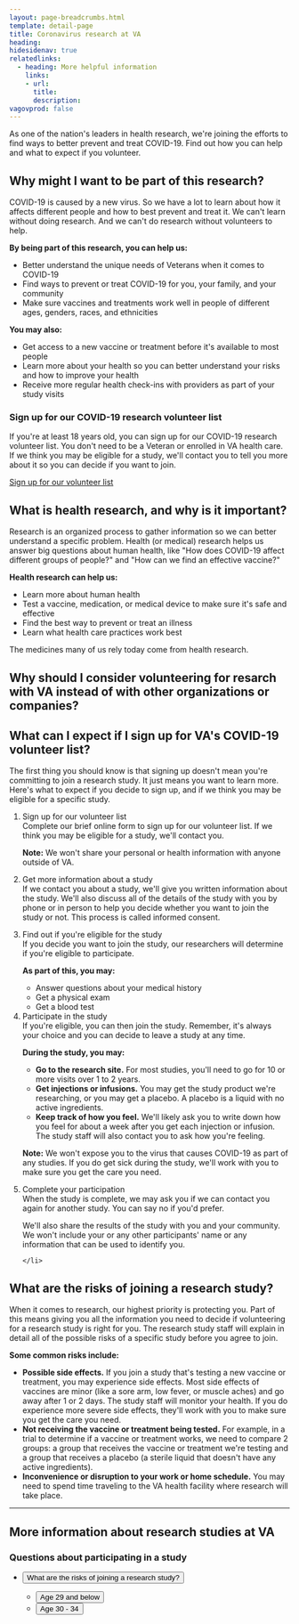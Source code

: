 ```yaml
---
layout: page-breadcrumbs.html
template: detail-page
title: Coronavirus research at VA
heading:
hidesidenav: true
relatedlinks:
  - heading: More helpful information
    links:
    - url: 
      title: 
      description:
vagovprod: false
---
```


<div class="va-introtext">

As one of the nation's leaders in health research, we're joining the efforts to find ways to better prevent and treat COVID-19. Find out how you can help and what to expect if you volunteer.

</div>

<div class="feature">
  
## Why might I want to be part of this research?

COVID-19 is caused by a new virus. So we have a lot to learn about how it affects different people and how to best prevent and treat it. We can't learn without doing research. And we can't do research without volunteers to help.

**By being part of this research, you can help us:**
- Better understand the unique needs of Veterans when it comes to COVID-19
- Find ways to prevent or treat COVID-19 for you, your family, and your community
- Make sure vaccines and treatments work well in people of different ages, genders, races, and ethnicities

**You may also:**
- Get access to a new vaccine or treatment before it's available to most people
- Learn more about your health so you can better understand your risks and how to improve your health
- Receive more regular health check-ins with providers as part of your study visits

### Sign up for our COVID-19 research volunteer list

If you're at least 18 years old, you can sign up for our COVID-19 research volunteer list. You don't need to be a Veteran or enrolled in VA health care. If we think you may be eligible for a study, we'll contact you to tell you more about it so you can decide if you want to join. 
 
 <p><a class="usa-button" href="https://preview.uxpin.com/5521dc071a06a238c2efffd575d5d79a3694f2fa#/pages/131029738/simulate/no-panels">Sign up for our volunteer list</a></p>
 
</div>

## What is health research, and why is it important?

Research is an organized process to gather information so we can better understand a specific problem. Health (or medical) research helps us answer big questions about human health, like "How does COVID-19 affect different groups of people?" and "How can we find an effective vaccine?" 

**Health research can help us:**
- Learn more about human health
- Test a vaccine, medication, or medical device to make sure it's safe and effective
- Find the best way to prevent or treat an illness 
- Learn what health care practices work best

The medicines many of us rely today come from health research.

## Why should I consider volunteering for resarch with VA instead of with other organizations or companies?





## What can I expect if I sign up for VA's COVID-19 volunteer list?

<p>The first thing you should know is that signing up doesn't mean you're committing to join a research study. It just means you want to learn more.  Here's what to expect if you decide to sign up, and if we think you may be eligible for a specific study.</p>

<ol class="process" markdown="1">

  <li class="process-step list-one">
  
  Sign up for our volunteer list <br>
  Complete our brief online form to sign up for our volunteer list. If we think you may be eligible for a study, we'll contact you.
  
  **Note:** We won't share your personal or health information with anyone outside of VA.
  
  </li>

  <li class="process-step list-two">
  
  Get more information about a study <br>
  If we contact you about a study, we'll give you written information about the study. We'll also discuss all of the details of the study with you by phone or in person to help you decide whether you want to join the study or not. This process is called informed consent.
  </li>

  <li class="process-step list-three">
  
  Find out if you're eligible for the study <br>
  If you decide you want to join the study, our researchers will determine if you're eligible to participate.
  
  **As part of this, you may:**
  - Answer questions about your medical history
  - Get a physical exam
  - Get a blood test

  </li>

  <li class="process-step list-four">
  Participate in the study<br>  
  If you're eligible, you can then join the study. Remember, it's always your choice and you can decide to leave a study at any time.
  
  **During the study, you may:**
  - **Go to the research site.** For most studies, you'll need to go for 10 or more visits over 1 to 2 years.
  - **Get injections or infusions.** You may get the study product we're researching, or you may get a placebo. A placebo is a liquid with no active ingredients.
  - **Keep track of how you feel.** We'll likely ask you to write down how you feel for about a week after you get each injection or infusion. The study staff will also contact you to ask how you're feeling.
  
**Note:** We won't expose you to the virus that causes COVID-19 as part of any studies. If you do get sick during the study, we'll work with you to make sure you get the care you need.

  </li>

  <li class="process-step list-five">
  Complete your participation <br>
  When the study is complete, we may ask you if we can contact you again for another study. You can say no if you'd prefer.
  
  We'll also share the results of the study with you and your community. We won't include your or any other participants' name or any information that can be used to identify you.
  
    </li>
</ol>

## What are the risks of joining a research study? 


When it comes to research, our highest priority is protecting you. Part of this means giving you all the information you need to decide if volunteering for a research study is right for you. The research study staff will explain in detail all of the possible risks of a specific study before you agree to join. 

**Some common risks include:**

- **Possible side effects.** If you join a study that's testing a new vaccine or treatment, you may experience side effects. Most side effects of vaccines are minor (like a sore arm, low fever, or muscle aches) and go away after 1 or 2 days. The study staff will monitor your health. If you do experience more severe side effects, they'll work with you to make sure you get the care you need.
- **Not receiving the vaccine or treatment being tested.** For example, in a trial to determine if a vaccine or treatment works, we need to compare 2 groups: a group that receives the vaccine or treatment we're testing and a group that receives a placebo (a sterile liquid that doesn't have any active ingredients). 
- **Inconvenience or disruption to your work or home schedule.** You may need to spend time traveling to the VA health facility where research will take place.

------

## More information about research studies at VA 

### Questions about participating in a study

<ul class="usa-accordion">
<li>
<button class="usa-button-unstyled usa-accordion-button" aria-controls="risks">What are the risks of joining a research study?</button>
<div id="age-29-below" class="usa-accordion-content">



<ul class="usa-accordion">
<li>
<button class="usa-button-unstyled usa-accordion-button" aria-controls="age-29-below">Age 29 and below</button>
<div id="age-29-below" class="usa-accordion-content">
  
</div>
</li>
<li>
<button class="usa-button-unstyled usa-accordion-button" aria-controls="vgli-age-30-34">Age 30 - 34</button>
<div id="vgli-age-30-34" class="usa-accordion-content">
